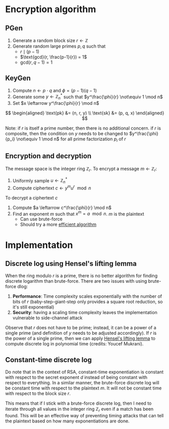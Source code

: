 # Encryption algorithm
## PGen
1. Generate a random block size $r \leftarrow \mathbb{Z}$
2. Generate random large primes $p, q$ such that
    - $r \mid (p-1)$
    - $\text{gcd}(r, \frac{p-1}{r}) = 1$
    - $\text{gcd}(r, q-1) = 1$



## KeyGen
1. Compute $n \leftarrow p \cdot q$ and $\phi = (p-1)(q-1)$
2. Generate some $y \leftarrow \mathbb{Z}_n^*$ such that $y^\frac{\phi}{r} \not\equiv 1 \mod n$
3. Set $x \leftarrow y^\frac{\phi}{r} \mod n$

$$
\begin{aligned}
\text{pk} &= (n, r, y) \\
\text{sk} &= (p, q, x)
\end{aligned}
$$

Note: if $r$ is itself a prime number, then there is no additional concern. if $r$ is composite, then the condition on $y$ needs to be changed to $y^\frac{\phi}{p_i} \not\equiv 1 \mod n$ for all prime factorization $p_i$ of $r$

## Encryption and decryption
The message space is the integer ring $\mathbb{Z}_r$. To encrypt a message $m \leftarrow \mathbb{Z}_r$:

1. Uniformly sample $u \leftarrow \mathbb{Z}_n^*$
2. Compute ciphertext $c \leftarrow y^mu^r \mod n$

To decrypt a ciphertext $c$

1. Compute $a \leftarrow c^\frac{\phi}{r} \mod n$
2. Find an exponent $m$ such that $x^m = a \mod n$. $m$ is the plaintext
    - Can use brute-force
    - Should try a more [efficient algorithm](https://en.wikipedia.org/wiki/Baby-step_giant-step)

# Implementation
## Discrete log using Hensel's lifting lemma
When the ring modulo $r$ is a prime, there is no better algorithm for finding discrete logarithm than brute-force. There are two issues with using brute-force dlog:

1. **Performance**: Time complexity scales exponentially with the number of bits of $r$ (baby-step-giant-step only provides a square root reduction, so it's still exponential)
2. **Security**: having a scaling time complexity leaves the implementation vulnerable to side-channel attack

Observe that $r$ does not have to be prime; instead, it can be a power of a single prime (and definition of $y$ needs to be adjusted accordingly). If $r$ is the power of a single prime, then we can apply [Hensel's lifting lemma](https://en.wikipedia.org/wiki/Hensel%27s_lemma) to compute discrete log in polynomial time (credits: Youcef Mukrani).

## Constant-time discrete log
Do note that in the context of RSA, constant-time exponentiation is constant with respect to the secret exponent $d$ instead of being constant with respect to everything. In a similar manner, the brute-force discrete log will be constant time with respect to the plaintext $m$. It will not be constant time with respect to the block size $r$.

This means that if I stick with a brute-force discrete log, then I need to iterate through all values in the integer ring $\mathbb{Z}_r$ even if a match has been found. This will be an effective way of preventing timing attacks that can tell the plaintext based on how many exponentiations are done.